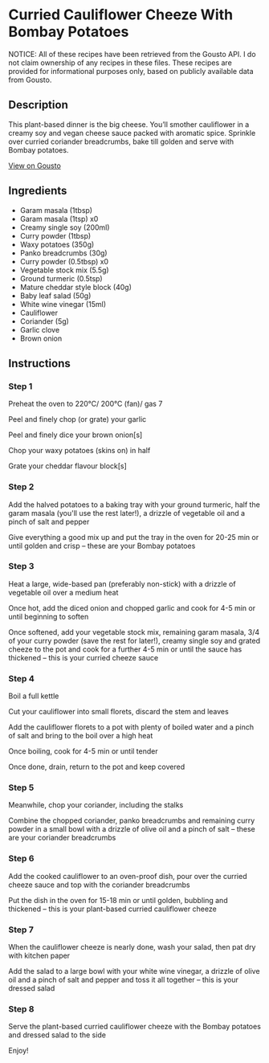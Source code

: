 # Curried Cauliflower Cheeze With Bombay Potatoes

NOTICE: All of these recipes have been retrieved from the Gousto API. I do not claim ownership of any recipes in these files. These recipes are provided for informational purposes only, based on publicly available data from Gousto.

## Description

This plant-based dinner is the big cheese. You’ll smother cauliflower in a creamy soy and vegan cheese sauce packed with aromatic spice. Sprinkle over curried coriander breadcrumbs, bake till golden and serve with Bombay potatoes.

[View on Gousto](https://www.gousto.co.uk/recipes/cookbook/curried-cauliflower-cheeze-with-bombay-potatoes-salad-v)

## Ingredients

- Garam masala (1tbsp)
- Garam masala (1tsp) x0
- Creamy single soy (200ml)
- Curry powder (1tbsp)
- Waxy potatoes (350g)
- Panko breadcrumbs (30g)
- Curry powder (0.5tbsp) x0
- Vegetable stock mix (5.5g)
- Ground turmeric (0.5tsp)
- Mature cheddar style block (40g)
- Baby leaf salad (50g)
- White wine vinegar (15ml)
- Cauliflower
- Coriander (5g)
- Garlic clove
- Brown onion

## Instructions


### Step 1

Preheat the oven to 220°C/ 200°C (fan)/ gas 7

Peel and finely chop (or grate) your garlic

Peel and finely dice your brown onion[s]

Chop your waxy potatoes (skins on) in half

Grate your cheddar flavour block[s]


### Step 2

Add the halved potatoes to a baking tray with your ground turmeric, half the garam masala (you'll use the rest later!), a drizzle of vegetable oil and a pinch of salt and pepper

Give everything a good mix up and put the tray in the oven for 20-25 min or until golden and crisp – these are your Bombay potatoes


### Step 3

Heat a large, wide-based pan (preferably non-stick) with a drizzle of vegetable oil over a medium heat

Once hot, add the diced onion and chopped garlic and cook for 4-5 min or until beginning to soften

Once softened, add your vegetable stock mix, remaining garam masala, 3/4 of your curry powder (save the rest for later!), creamy single soy and grated cheeze to the pot and cook for a further 4-5 min or until the sauce has thickened – this is your curried cheeze sauce


### Step 4

Boil a full kettle

Cut your cauliflower into small florets, discard the stem and leaves

Add the cauliflower florets to a pot with plenty of boiled water and a pinch of salt and bring to the boil over a high heat

Once boiling, cook for 4-5 min or until tender

Once done, drain, return to the pot and keep covered


### Step 5

Meanwhile, chop your coriander, including the stalks

Combine the chopped coriander, panko breadcrumbs and remaining curry powder in a small bowl with a drizzle of olive oil and a pinch of salt – these are your coriander breadcrumbs


### Step 6

Add the cooked cauliflower to an oven-proof dish, pour over the curried cheeze sauce and top with the coriander breadcrumbs

Put the dish in the oven for 15-18 min or until golden, bubbling and thickened – this is your plant-based curried cauliflower cheeze


### Step 7

When the cauliflower cheeze is nearly done, wash your salad, then pat dry with kitchen paper

Add the salad to a large bowl with your white wine vinegar, a drizzle of olive oil and a pinch of salt and pepper and toss it all together – this is your dressed salad

### Step 8

Serve the plant-based curried cauliflower cheeze with the Bombay potatoes and dressed salad to the side

Enjoy!

